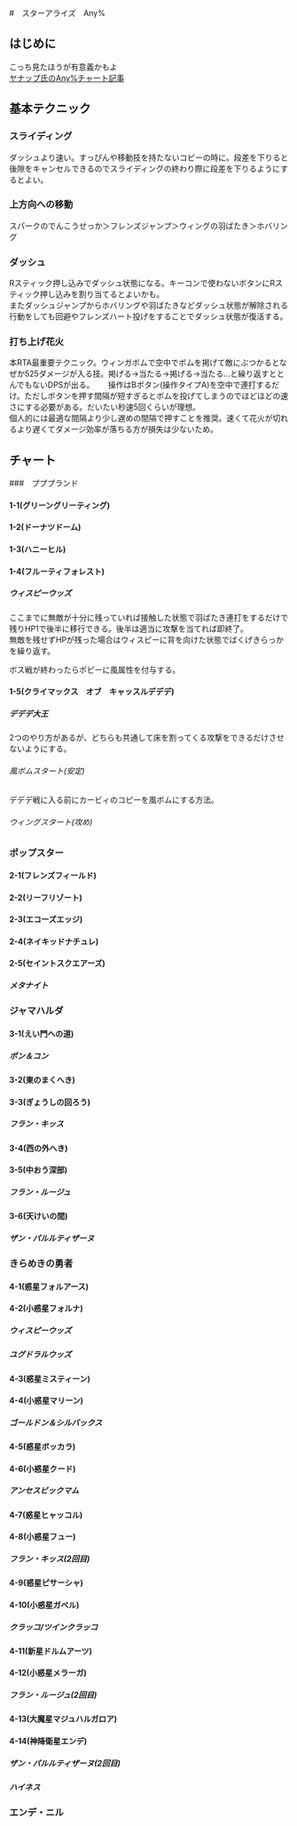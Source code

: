 #　スターアライズ　Any%

## はじめに
こっち見たほうが有意義かもよ  
[ヤナップ氏のAny%チャート記事](https://note.com/yanapppppu/n/nf992b3b6d6d1)

## 基本テクニック
### スライディング
ダッシュより速い。すっぴんや移動技を持たないコピーの時に。段差を下りると後隙をキャンセルできるのでスライディングの終わり際に段差を下りるようにするとよい。

### 上方向への移動

スパークのでんこうせっか＞フレンズジャンプ＞ウィングの羽ばたき＞ホバリング 

### ダッシュ
Rスティック押し込みでダッシュ状態になる。キーコンで使わないボタンにRスティック押し込みを割り当てるとよいかも。  
またダッシュジャンプからホバリングや羽ばたきなどダッシュ状態が解除される行動をしても回避やフレンズハート投げをすることでダッシュ状態が復活する。

### 打ち上げ花火
本RTA最重要テクニック。ウィンガボムで空中でボムを掲げて敵にぶつかるとなぜか525ダメージが入る技。掲げる→当たる→掲げる→当たる...と繰り返すととんでもないDPSが出る。　　
操作はBボタン(操作タイプA)を空中で連打するだけ。ただしボタンを押す間隔が短すぎるとボムを投げてしまうのでほどほどの速さにする必要がある。だいたい秒速5回くらいが理想。  
個人的には最適な間隔より少し遅めの間隔で押すことを推奨。速くて花火が切れるより遅くてダメージ効率が落ちる方が損失は少ないため。


## チャート
###　プププランド
#### 1-1(グリーングリーティング)

#### 1-2(ドーナツドーム)

#### 1-3(ハニーヒル)

#### 1-4(フルーティフォレスト)

##### ウィスピーウッズ
ここまでに無敵が十分に残っていれば接触した状態で羽ばたき連打をするだけで残りHP1で後半に移行できる。後半は適当に攻撃を当てれば即終了。  
無敵を残せずHPが残った場合はウィスピーに背を向けた状態でばくげきらっかを繰り返す。

ボス戦が終わったらポピーに風属性を付与する。
#### 1-5(クライマックス　オブ　キャッスルデデデ)

##### デデデ大王
2つのやり方があるが、どちらも共通して床を割ってくる攻撃をできるだけさせないようにする。
###### 風ボムスタート(安定)
デデデ戦に入る前にカービィのコピーを風ボムにする方法。

###### ウィングスタート(攻め)

### ポップスター
#### 2-1(フレンズフィールド)

#### 2-2(リーフリゾート)

#### 2-3(エコーズエッジ)

#### 2-4(ネイキッドナチュレ)

#### 2-5(セイントスクエアーズ)

##### メタナイト

### ジャマハルダ
#### 3-1(えい門への道)

##### ポン＆コン

#### 3-2(東のまくへき)

#### 3-3(ぎょうしの回ろう)

##### フラン・キッス

#### 3-4(西の外へき)

#### 3-5(中おう深部)

##### フラン・ルージュ

#### 3-6(天けいの間)

##### ザン・パルルティザーヌ

### きらめきの勇者
#### 4-1(惑星フォルアース)

#### 4-2(小惑星フォルナ)

##### ウィスピーウッズ

##### ユグドラルウッズ

#### 4-3(惑星ミスティーン)

#### 4-4(小惑星マリーン)

##### ゴールドン＆シルバックス

#### 4-5(惑星ボッカラ)

#### 4-6(小惑星クード)

##### アンセスビックマム

#### 4-7(惑星ヒャッコル)

#### 4-8(小惑星フュー)

##### フラン・キッス(2回目)

#### 4-9(惑星ピサーシャ)

#### 4-10(小惑星ガベル)

##### クラッコ/ツインクラッコ

#### 4-11(新星ドルムアーツ)

#### 4-12(小惑星メラーガ)

##### フラン・ルージュ(2回目)

#### 4-13(大魔星マジュハルガロア)

#### 4-14(神降衛星エンデ)

##### ザン・パルルティザーヌ(2回目)

##### ハイネス

### エンデ・ニル